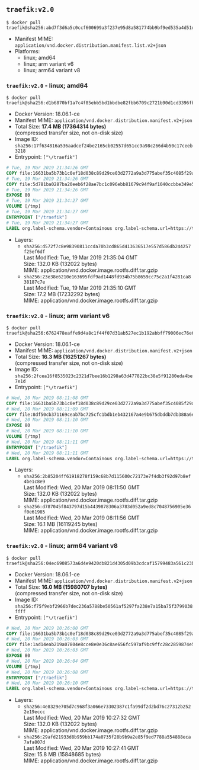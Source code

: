 ## `traefik:v2.0`

```console
$ docker pull traefik@sha256:abd7f3d6a5c0ccf600699a3f237e95d8a581774bb9bf9ed535a4d51d4f18701a
```

-	Manifest MIME: `application/vnd.docker.distribution.manifest.list.v2+json`
-	Platforms:
	-	linux; amd64
	-	linux; arm variant v6
	-	linux; arm64 variant v8

### `traefik:v2.0` - linux; amd64

```console
$ docker pull traefik@sha256:d1b6870bf1a7c4f85ebb5bd1bbdbe82fbb6709c2721b90d1cd3396fbccd250c0
```

-	Docker Version: 18.06.1-ce
-	Manifest MIME: `application/vnd.docker.distribution.manifest.v2+json`
-	Total Size: **17.4 MB (17364314 bytes)**  
	(compressed transfer size, not on-disk size)
-	Image ID: `sha256:17f634816a536aadcef24be2165cb02557d651cc9a98c266d4b50c17ceeb3218`
-	Entrypoint: `["\/traefik"]`

```dockerfile
# Tue, 19 Mar 2019 21:34:26 GMT
COPY file:16631ba5b73b1c0ef18d038c89d29ce03d2772a9a3d775abef35c4085f29a3bf in /etc/ssl/certs/ 
# Tue, 19 Mar 2019 21:34:26 GMT
COPY file:5d781ba0287ba20eeb6f28ae7bc1c096ebb81679c94f9af1040ccbbe349e5747 in / 
# Tue, 19 Mar 2019 21:34:26 GMT
EXPOSE 80
# Tue, 19 Mar 2019 21:34:27 GMT
VOLUME [/tmp]
# Tue, 19 Mar 2019 21:34:27 GMT
ENTRYPOINT ["/traefik"]
# Tue, 19 Mar 2019 21:34:27 GMT
LABEL org.label-schema.vendor=Containous org.label-schema.url=https://traefik.io org.label-schema.name=Traefik org.label-schema.description=A modern reverse-proxy org.label-schema.version=v2.0.0-alpha2 org.label-schema.docker.schema-version=1.0
```

-	Layers:
	-	`sha256:d572f7c8e98390811ccda70b3cd865d413636517e557d586db244257f25ef6df`  
		Last Modified: Tue, 19 Mar 2019 21:35:04 GMT  
		Size: 132.0 KB (132022 bytes)  
		MIME: application/vnd.docker.image.rootfs.diff.tar.gzip
	-	`sha256:23e38e6210e163695fdf9ad1448fd934b75b8659cc75c2a1f4281ca838187c7e`  
		Last Modified: Tue, 19 Mar 2019 21:35:10 GMT  
		Size: 17.2 MB (17232292 bytes)  
		MIME: application/vnd.docker.image.rootfs.diff.tar.gzip

### `traefik:v2.0` - linux; arm variant v6

```console
$ docker pull traefik@sha256:6762478eaffe9d4a8c1f44f07d31ab527ec1b192abbff79006ec76e676eac656
```

-	Docker Version: 18.06.1-ce
-	Manifest MIME: `application/vnd.docker.distribution.manifest.v2+json`
-	Total Size: **16.3 MB (16251267 bytes)**  
	(compressed transfer size, not on-disk size)
-	Image ID: `sha256:2fcea16f8535023c2321d7bee16b1298a63d477822bc38e5f91280eda4be7e1d`
-	Entrypoint: `["\/traefik"]`

```dockerfile
# Wed, 20 Mar 2019 08:11:08 GMT
COPY file:16631ba5b73b1c0ef18d038c89d29ce03d2772a9a3d775abef35c4085f29a3bf in /etc/ssl/certs/ 
# Wed, 20 Mar 2019 08:11:09 GMT
COPY file:8df50cb371169ceab7bc725cfc1bdb1eb432167a4e9b675dbddb7db388a6eee8 in / 
# Wed, 20 Mar 2019 08:11:10 GMT
EXPOSE 80
# Wed, 20 Mar 2019 08:11:10 GMT
VOLUME [/tmp]
# Wed, 20 Mar 2019 08:11:11 GMT
ENTRYPOINT ["/traefik"]
# Wed, 20 Mar 2019 08:11:11 GMT
LABEL org.label-schema.vendor=Containous org.label-schema.url=https://traefik.io org.label-schema.name=Traefik org.label-schema.description=A modern reverse-proxy org.label-schema.version=v2.0.0-alpha2 org.label-schema.docker.schema-version=1.0
```

-	Layers:
	-	`sha256:2b85204ff61918278f159c68b7d115600c72173e7f4db3f92d97b8ef4be1c8e9`  
		Last Modified: Wed, 20 Mar 2019 08:11:50 GMT  
		Size: 132.0 KB (132022 bytes)  
		MIME: application/vnd.docker.image.rootfs.diff.tar.gzip
	-	`sha256:d787045f843797d15b4439878306a3783d052a9ed8c7048756905e36f0e61985`  
		Last Modified: Wed, 20 Mar 2019 08:11:56 GMT  
		Size: 16.1 MB (16119245 bytes)  
		MIME: application/vnd.docker.image.rootfs.diff.tar.gzip

### `traefik:v2.0` - linux; arm64 variant v8

```console
$ docker pull traefik@sha256:04ec6908573a6d4e9420db821d4305d09b3cdcaf15799483a561c23b35f7b56a
```

-	Docker Version: 18.06.1-ce
-	Manifest MIME: `application/vnd.docker.distribution.manifest.v2+json`
-	Total Size: **16.0 MB (15980707 bytes)**  
	(compressed transfer size, not on-disk size)
-	Image ID: `sha256:f75f9ebf2966b7dec236a5788be50561af5297fa238e7a15ba75f3799038ffff`
-	Entrypoint: `["\/traefik"]`

```dockerfile
# Wed, 20 Mar 2019 10:26:00 GMT
COPY file:16631ba5b73b1c0ef18d038c89d29ce03d2772a9a3d775abef35c4085f29a3bf in /etc/ssl/certs/ 
# Wed, 20 Mar 2019 10:26:03 GMT
COPY file:1ad14eab219a07804e8cce8e0e36c8ae656fc597af9bc9ffc28c2859874e51bb in / 
# Wed, 20 Mar 2019 10:26:03 GMT
EXPOSE 80
# Wed, 20 Mar 2019 10:26:04 GMT
VOLUME [/tmp]
# Wed, 20 Mar 2019 10:26:08 GMT
ENTRYPOINT ["/traefik"]
# Wed, 20 Mar 2019 10:26:10 GMT
LABEL org.label-schema.vendor=Containous org.label-schema.url=https://traefik.io org.label-schema.name=Traefik org.label-schema.description=A modern reverse-proxy org.label-schema.version=v2.0.0-alpha2 org.label-schema.docker.schema-version=1.0
```

-	Layers:
	-	`sha256:4e8329e705d7c968f3a066e73302387c1fa99df2d2bd76c27312b2522e19eccc`  
		Last Modified: Wed, 20 Mar 2019 10:27:32 GMT  
		Size: 132.0 KB (132022 bytes)  
		MIME: application/vnd.docker.image.rootfs.diff.tar.gzip
	-	`sha256:29afd21933d8b959bb174a0735f28b9b9a2e85f9ed7788a554888eca7afa807d`  
		Last Modified: Wed, 20 Mar 2019 10:27:41 GMT  
		Size: 15.8 MB (15848685 bytes)  
		MIME: application/vnd.docker.image.rootfs.diff.tar.gzip

